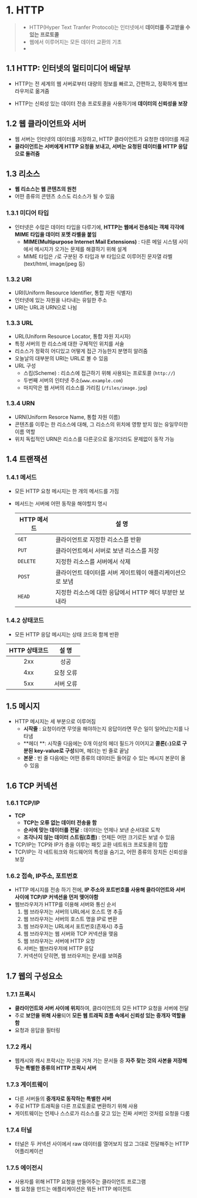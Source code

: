 # 1. HTTP

> - HTTP(Hyper Text Tranfer Protocol)는 인터넷에서 **데이터를 주고받을 수 있는 프로토콜**
> - 웹에서 이루어지는 모든 데이터 교환의 기초
> - 

## 1.1 HTTP: 인터넷의 멀티미디어 배달부

- HTTP는 전 세계의 웹 서버로부터 대량의 정보를 빠르고, 간편하고, 정확하게 웹브라우저로 옮겨줌

- HTTP는 신뢰성 있는 데이터 전송 프로토콜을 사용하기에 **데이터의 신뢰성을 보장**

## 1.2 웹 클라이언트와 서버

- 웹 서버는 인터넷의 데이터를 저장하고, HTTP 클라이언트가 요청한 데이터를 제공
- **클라이언트는 서버에게 HTTP 요청을 보내고, 서버는 요청된 데이터를 HTTP 응답으로 돌려줌**

## 1.3 리소스

- **웹 리소스는 웹 콘텐츠의 원천**
- 어떤 종류의 콘텐츠 소스도 리소스가 될 수 있음

### 1.3.1 미디어 타입

- 인터넷은 수많은 데이터 타입을 다루기에, **HTTP는 웹에서 전송되는 객체 각각에 MIME 타입을 데이터 포멧 라벨을 붙임**
  - **MIME(Multipurpose Internet Mail Extensions)** : 다른 메일 시스템 사이에서 메시지가 오가는 문제를 해결하기 위해 설계
  - MIME 타입은 `/`로 구분된 주 타입과 부 타입으로 이루어진 문자열 라벨(text/html, image/jpeg 등)

### 1.3.2 URI

- URI(Uniform Resource Identifier, 통합 자원 식별자)
- 인터넷에 있는 자원을 나타내는 유일한 주소
- URI는 URL과 URN으로 나뉨

### 1.3.3 URL

- URL(Uniform Resource Locator, 통합 자원 지시자)
- 특정 서버의 한 리소스에 대한 구체적인 위치를 서술
- 리소스가 정확히 어디있고 어떻게 접근 가능한지 분명히 알려줌
- 오늘날의 대부분의 URI는 URL로 볼 수 있음
- URL 구성
  - 스킴(Scheme) : 리소스에 접근하기 위해 사용되는 프로토콜 (`http://`)
  - 두번째 서버의 인터넷 주소(`www.example.com`)
  - 마지막은 웹 서버의 리소스를 가리킴 (`/files/image.jpg`)

### 1.3.4 URN

- URN(Uniform Resorce Name, 통합 자원 이름)
- 콘텐츠를 이루는 한 리소스에 대해, 그 리소스의 위치에 영향 받지 않는 유일무이한 이름 역할
- 위치 독립적인 URN은 리소스를 다른곳으로 옮기더라도 문제없이 동작 가능

## 1.4 트랜잭션

### 1.4.1 메서드

- 모든 HTTP 요청 메시지는 한 개의 메서드를 가짐

- 메서드는 서버에 어떤 동작을 해야할지 명시

  | <center>HTTP 메서드</center> | <center>설    명</center>                                 |
  | ---------------------------- | --------------------------------------------------------- |
  | `GET`                        | 클라이언트로 지정한 리소스를 반환                         |
  | `PUT`                        | 클라이언트에서 서버로 보낸 리소스를 저장                  |
  | `DELETE`                     | 지정한 리소스를 서버에서 삭제                             |
  | `POST`                       | 클라이언트 데이터를 서버 게이트웨이 애플리케이션으로 보냄 |
  | `HEAD`                       | 지정한 리소스에 대한 응답에서 HTTP 헤더 부분만 보내라     |

### 1.4.2 상태코드

- 모든 HTTP 응답 메시지는 상태 코드와 함께 반환

| HTTP 상태코드 | 설    명  |
| :-----------: | :-------: |
|      2xx      |   성공    |
|      4xx      | 요청 오류 |
|      5xx      | 서버 오류 |

## 1.5 메시지

- HTTP 메시지는 세 부분으로 이루어짐
  - **시작줄** : 요청이라면 무엇을 해야하는지 응답이라면 무슨 일이 일어났는지를 나타냄
  - **헤더 **:  시작줄 다음에는 0개 이상의 헤더 필드가 이어지고 **콜론(`:`)으로 구분된 key-value로 구성**되며, 헤더는 빈 줄로 끝남
  - **본문** : 빈 줄 다음에는 어떤 종류의 데이터든 들어갈 수 있는 메시지 본문이 올 수 있음

## 1.6 TCP 커넥션

### 1.6.1 TCP/IP

- **TCP**
  - **TCP는 오류 없는 데이터 전송을 함**
  - **순서에 맞는 데이터를 전달** : 데이터는 언제나 보낸 순서대로 도착
  - **조각나지 않는 데이터 스트림(흐름)** : 언제든 어떤 크기로든 보낼 수 있음
- TCP/IP는 TCP와 IP가 층을 이루는 패킷 교환 네트워크 프로토콜의 집합
- TCP/IP는 각 네트워크와 하드웨어의 특성을 숨기고, 어떤 종류의 장치든 신뢰성을 보장

### 1.6.2 접속, IP주소, 포트번호

- HTTP 메시지를 전송 하기 전에, **IP 주소와 포트번호를 사용해 클라이언트와 서버 사이에 TCP/IP 커넥션을 먼저 맺어야함**
- 웹브라우저가 HTTP를 이용해 서버와 통신 순서
  1. 웹 브라우저는 서버의 URL에서 호스트 명 추출
  2. 웹 브라우저는 서버의 호스트 명을 IP로 변환
  3. 웹 브라우저는 URL에서 포트번호(존재시) 추출
  4. 웹 브라우저는 웹 서버와 TCP 커넥션을 맺음
  5. 웹 브라우저는 서버에 HTTP 요청
  6. 서버는 웹브라우저에 HTTP 응답
  7. 커넥션이 닫히면, 웹 브라우저는 문서를 보여줌

## 1.7 웹의 구성요소

### 1.7.1 프록시

- **클라이언트와 서버 사이에 위치**하여, 클라이언트의 모든 HTTP 요청을 서버에 전달
- 주로 **보안을 위해 사용**되어 **모든 웹 트래픽 흐름 속에서 신뢰성 있는 중개자 역할을 함**
- 요청과 응답을 필터링 

### 1.7.2 캐시

- 웹캐시와 캐시 프락시는 자신을 거쳐 가는 문서들 중 **자주 찾는 것의 사본을 저장해 두는 특별한 종류의 HTTP 프락시 서버**

### 1.7.3 게이트웨이

- 다른 서버들의 **중개자로 동작하는 특별한 서버**
- 주로 HTTP 트래픽을 다른 프로토콜로 변환하기 위해 사용
- 게이트웨이는 언제나 스스로가 리소스를 갖고 있는 진짜 서버인 것처럼 요청을 다룸

### 1.7.4 터널

- 터널은 두 커넥션 사이에서 raw 데이터를 열어보지 않고 그대로 전달해주는 HTTP 어플리케이션

### 1.7.5 에이전시

- 사용자를 위해 HTTP 요청을 만들어주는 클라이언트 프로그램
- 웹 요청을 만드는 애플리케이션은 뭐든 HTTP 에이전트